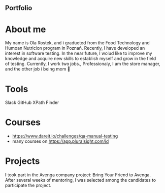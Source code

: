 ## Portfolio

# About me

My name is Ola Rostek, and i gradueted from the Food Technology and Humoan Nutricion program in Poznań. Recently, I have developed an interest in software testing. In the near future, I wolud like to improve my knowledge and acquire new skills to establish myself and grow in the field of testing. Currently, I work two jobs., Professionaly, I am the store manager, and the other job i being mom 🙂

# Tools

Slack
GitHub
XPath Finder

# Courses

- https://www.dareit.io/challenges/qa-manual-testing
- many courses on https://app.pluralsight.com/id

# Projects

I took part in the Avenga company project: Bring Your Friend to Avenga. After several weeks of mentoring, I was selected among the candidates to participate the project.


